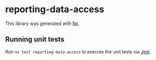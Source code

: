 # reporting-data-access

This library was generated with [Nx](https://nx.dev).

## Running unit tests

Run `nx test reporting-data-access` to execute the unit tests via [Jest](https://jestjs.io).
